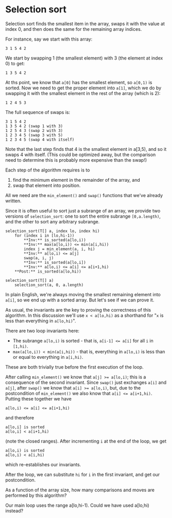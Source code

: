 # Selection sort

Selection sort finds the smallest item in the array,
swaps it with the value at index 0,
and then does the same for the
remaining array indices.

For instance, say we start with this array:
```
3 1 5 4 2
```
We start by swapping 1 (the smallest element)
with 3 (the element at index 0)
to get:
```
1 3 5 4 2
```
At ths point, we know that `a[0]` has the
smallest element, so `a[0,1)` is sorted.
Now we need to get the proper element
into `a[1]`,
which we do by swapping it with
the smallest element in the rest
of the array (which is 2):
```
1 2 4 5 3
```
The full sequence of swaps is:
```
3 1 5 4 2
1 3 5 4 2 (swap 1 with 3)
1 2 5 4 3 (swap 2 with 3)
1 2 3 4 5 (swap 3 with 5)
1 2 3 4 5 (swap 4 with itself)
```
Note that the last step finds that
4 is the smallest element in a[3,5),
and so it swaps 4 with itself.
(This could be optimized away,
but the comparison need to determine
this is probably more expensive
than the swap!)

Each step of the algorithm requires is to
1. find the minimum element in the remainder of the array, and
2. swap that element into position.

All we need are the `min_element()`
and `swap()` functions that we've already written.

Since it is often useful to sort
just a subrange of an array,
we provide two versions of `selection_sort`:
one to sort the entire subrange `[0,a.length)`,
and the other to sort any arbitrary subrange.

```
selection_sort(T[] a, index lo, index hi)
	for (index i in [lo,hi-1))
		**Inv:** is_sorted(a[lo,i))
		**Inv:** max(a[lo,i)) <= min(a[i,hi))
		index j = min_element(a, i, hi)
		**Inv:** a[lo,i) <= a[j]
		swap(a, i, j)
		**Inv:** is_sorted(a[lo,i])
		**Inv:** a[lo,i) <= a[i] <= a[i+1,hi)
	**Post:** is_sorted(a[lo,hi))

selection_sort(T[] a)
	selection_sort(a, 0, a.length)
```

In plain English,
we're always moving the smallest remaining
element into `a[i]`,
so we end up with a sorted array.
But let's see if we can prove it.

As usual, the invariants are the key to
proving the correctness of this algorithm.
In this discussion
we'll use `x < a[lo,hi)` as a shorthand for
"`x` is less than everything in `a[lo,hi)`".

There are two loop invariants here:
- The subrange `a[lo,i)` is sorted - that is,
`a[i-1] <= a[i]` for all `i` in `[1,hi)`.
- `max(a[lo,i)) < min(a[i,hi))` - that is,
everything in `a[lo,i)` is less than or equal to
everything in `a[i,hi)`.

These are both trivially true
before the first execution of the loop.

After calling `min_element()`
we know that `a[j] >= a[lo,i)`;
this is a consequence of the second invariant.
Since `swap()` just exchanges `a[i]` and `a[j]`,
after `swap()` we know that `a[i] >= a[lo,i)`,
but, due to the postcondition of `min_element()`
we also know that `a[i] <= a[i+1,hi)`.
Putting these together we have
```
a[lo,i) <= a[i] <= a[i+1,hi)
```
and therefore
```
a[lo,i] is sorted
a[lo,i] < a[i+1,hi)
```
(note the closed ranges).
After incrementing `i` at the end of the loop,
we get
```
a[lo,i) is sorted
a[lo,i) < a[i,hi)
```
which re-establishes our invariants.

After the loop, we can substitute `hi` for `i`
in the first invariant, and get our postcondition.

As a function of the array size,
how many comparisons and moves
are performed by this algorithm?

Our main loop uses the range a[lo,hi-1).
Could we have used a[lo,hi) instead?
